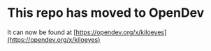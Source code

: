 # This repo has moved to OpenDev

It can now be found at [https://opendev.org/x/kiloeyes](https://opendev.org/x/kiloeyes)
